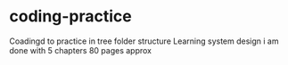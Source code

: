 # coding-practice
Coadingd to practice in tree folder structure 
Learning system design
i am done with 5 chapters 80 pages approx 
